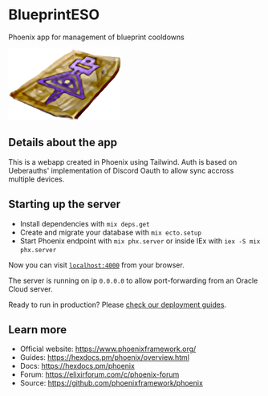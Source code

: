 # BlueprintESO
Phoenix app for management of blueprint cooldowns

![image](https://raw.githubusercontent.com/zastrixarundell/BlueprintESO/master/priv/static/images/blueprint.png)

## Details about the app

This is a webapp created in Phoenix using Tailwind. Auth is based on Ueberauths' implementation of Discord Oauth to allow sync accross multiple devices. 

## Starting up the server

  * Install dependencies with `mix deps.get`
  * Create and migrate your database with `mix ecto.setup`
  * Start Phoenix endpoint with `mix phx.server` or inside IEx with `iex -S mix phx.server`

Now you can visit [`localhost:4000`](http://localhost:4000) from your browser.

The server is running on ip `0.0.0.0` to allow port-forwarding from an Oracle Cloud server.

Ready to run in production? Please [check our deployment guides](https://hexdocs.pm/phoenix/deployment.html).

## Learn more

  * Official website: https://www.phoenixframework.org/
  * Guides: https://hexdocs.pm/phoenix/overview.html
  * Docs: https://hexdocs.pm/phoenix
  * Forum: https://elixirforum.com/c/phoenix-forum
  * Source: https://github.com/phoenixframework/phoenix
